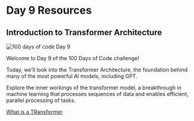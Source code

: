# Day 9 Resources

## Introduction to Transformer Architecture

![100 days of code Day 9](https://github.com/GritinAI/100DaysofCodeGenerativeAI/blob/main/Images/Day9.jpg)

Welcome to Day 9 of the 100 Days of Code challenge! 

Today, we’ll look into the Transformer Architecture, the foundation behind many of the most powerful AI models, including GPT.

Explore the inner workings of the transformer model, a breakthrough in machine learning that processes sequences of data and enables efficient, parallel processing of tasks.

[What is a TRansformer](https://www.youtube.com/watch?v=SZorAJ4I-sA)
